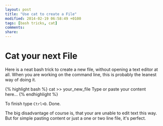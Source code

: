 ```yaml
---
layout: post
title: "Use cat to create a File"
modified: 2014-02-19 06:58:49 +0100
tags: [bash tricks, cat]
comments: 
share: 
---
```

# Cat your next File

Here is a neat bash trick to create a new file,
without opening a text editor at all. When you are working on the 
command line, this is probably the leanest way of doing it.


{% highlight bash %}
cat >> your_new_file
Type or paste your content here...
{% endhighlight %}

To finish type ````Ctrl+D````. Done.

The big disadvantage of course is, that your are unable
to edit text this way. But for simple pasting content
or just a one or two line file, it's perfect.
